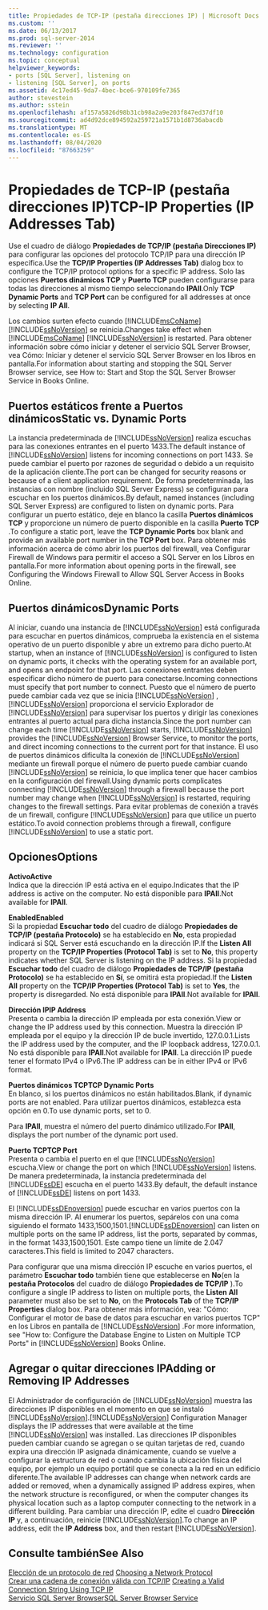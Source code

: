 ```yaml
---
title: Propiedades de TCP-IP (pestaña direcciones IP) | Microsoft Docs
ms.custom: ''
ms.date: 06/13/2017
ms.prod: sql-server-2014
ms.reviewer: ''
ms.technology: configuration
ms.topic: conceptual
helpviewer_keywords:
- ports [SQL Server], listening on
- listening [SQL Server], on ports
ms.assetid: 4c17ed45-9da7-4bec-bce6-970109fe7365
author: stevestein
ms.author: sstein
ms.openlocfilehash: af157a5826d98b31cb98a2a9e203f847ed37df10
ms.sourcegitcommit: ad4d92dce894592a259721a1571b1d8736abacdb
ms.translationtype: MT
ms.contentlocale: es-ES
ms.lasthandoff: 08/04/2020
ms.locfileid: "87663259"
---
```

# <a name="tcp-ip-properties-ip-addresses-tab"></a><span data-ttu-id="d64ef-102">Propiedades de TCP-IP (pestaña direcciones IP)</span><span class="sxs-lookup"><span data-stu-id="d64ef-102">TCP-IP Properties (IP Addresses Tab)</span></span>
  <span data-ttu-id="d64ef-103">Use el cuadro de diálogo **Propiedades de TCP/IP (pestaña Direcciones IP)** para configurar las opciones del protocolo TCP/IP para una dirección IP específica.</span><span class="sxs-lookup"><span data-stu-id="d64ef-103">Use the **TCP/IP Properties (IP Addresses Tab)** dialog box to configure the TCP/IP protocol options for a specific IP address.</span></span> <span data-ttu-id="d64ef-104">Solo las opciones **Puertos dinámicos TCP** y **Puerto TCP** pueden configurarse para todas las direcciones al mismo tiempo seleccionando **IPAll**.</span><span class="sxs-lookup"><span data-stu-id="d64ef-104">Only **TCP Dynamic Ports** and **TCP Port** can be configured for all addresses at once by selecting **IP All**.</span></span>  
  
 <span data-ttu-id="d64ef-105">Los cambios surten efecto cuando [!INCLUDE[msCoName](../../includes/msconame-md.md)] [!INCLUDE[ssNoVersion](../../includes/ssnoversion-md.md)] se reinicia.</span><span class="sxs-lookup"><span data-stu-id="d64ef-105">Changes take effect when [!INCLUDE[msCoName](../../includes/msconame-md.md)] [!INCLUDE[ssNoVersion](../../includes/ssnoversion-md.md)] is restarted.</span></span> <span data-ttu-id="d64ef-106">Para obtener información sobre cómo iniciar y detener el servicio SQL Server Browser, vea Cómo: Iniciar y detener el servicio SQL Server Browser en los libros en pantalla.</span><span class="sxs-lookup"><span data-stu-id="d64ef-106">For information about starting and stopping the SQL Server Browser service, see How to: Start and Stop the SQL Server Browser Service in Books Online.</span></span>  
  
## <a name="static-vs-dynamic-ports"></a><span data-ttu-id="d64ef-107">Puertos estáticos frente a Puertos dinámicos</span><span class="sxs-lookup"><span data-stu-id="d64ef-107">Static vs. Dynamic Ports</span></span>  
 <span data-ttu-id="d64ef-108">La instancia predeterminada de [!INCLUDE[ssNoVersion](../../includes/ssnoversion-md.md)] realiza escuchas para las conexiones entrantes en el puerto 1433.</span><span class="sxs-lookup"><span data-stu-id="d64ef-108">The default instance of [!INCLUDE[ssNoVersion](../../includes/ssnoversion-md.md)] listens for incoming connections on port 1433.</span></span> <span data-ttu-id="d64ef-109">Se puede cambiar el puerto por razones de seguridad o debido a un requisito de la aplicación cliente.</span><span class="sxs-lookup"><span data-stu-id="d64ef-109">The port can be changed for security reasons or because of a client application requirement.</span></span> <span data-ttu-id="d64ef-110">De forma predeterminada, las instancias con nombre (incluido SQL Server Express) se configuran para escuchar en los puertos dinámicos.</span><span class="sxs-lookup"><span data-stu-id="d64ef-110">By default, named instances (including SQL Server Express) are configured to listen on dynamic ports.</span></span> <span data-ttu-id="d64ef-111">Para configurar un puerto estático, deje en blanco la casilla **Puertos dinámicos TCP** y proporcione un número de puerto disponible en la casilla **Puerto TCP** .</span><span class="sxs-lookup"><span data-stu-id="d64ef-111">To configure a static port, leave the **TCP Dynamic Ports** box blank and provide an available port number in the **TCP Port** box.</span></span> <span data-ttu-id="d64ef-112">Para obtener más información acerca de cómo abrir los puertos del firewall, vea Configurar Firewall de Windows para permitir el acceso a SQL Server en los Libros en pantalla.</span><span class="sxs-lookup"><span data-stu-id="d64ef-112">For more information about opening ports in the firewall, see Configuring the Windows Firewall to Allow SQL Server Access in Books Online.</span></span>  
  
## <a name="dynamic-ports"></a><span data-ttu-id="d64ef-113">Puertos dinámicos</span><span class="sxs-lookup"><span data-stu-id="d64ef-113">Dynamic Ports</span></span>  
 <span data-ttu-id="d64ef-114">Al iniciar, cuando una instancia de [!INCLUDE[ssNoVersion](../../includes/ssnoversion-md.md)] está configurada para escuchar en puertos dinámicos, comprueba la existencia en el sistema operativo de un puerto disponible y abre un extremo para dicho puerto.</span><span class="sxs-lookup"><span data-stu-id="d64ef-114">At startup, when an instance of [!INCLUDE[ssNoVersion](../../includes/ssnoversion-md.md)] is configured to listen on dynamic ports, it checks with the operating system for an available port, and opens an endpoint for that port.</span></span> <span data-ttu-id="d64ef-115">Las conexiones entrantes deben especificar dicho número de puerto para conectarse.</span><span class="sxs-lookup"><span data-stu-id="d64ef-115">Incoming connections must specify that port number to connect.</span></span> <span data-ttu-id="d64ef-116">Puesto que el número de puerto puede cambiar cada vez que se inicia [!INCLUDE[ssNoVersion](../../includes/ssnoversion-md.md)] , [!INCLUDE[ssNoVersion](../../includes/ssnoversion-md.md)] proporciona el servicio Explorador de [!INCLUDE[ssNoVersion](../../includes/ssnoversion-md.md)] para supervisar los puertos y dirigir las conexiones entrantes al puerto actual para dicha instancia.</span><span class="sxs-lookup"><span data-stu-id="d64ef-116">Since the port number can change each time [!INCLUDE[ssNoVersion](../../includes/ssnoversion-md.md)] starts, [!INCLUDE[ssNoVersion](../../includes/ssnoversion-md.md)] provides the [!INCLUDE[ssNoVersion](../../includes/ssnoversion-md.md)] Browser Service, to monitor the ports, and direct incoming connections to the current port for that instance.</span></span> <span data-ttu-id="d64ef-117">El uso de puertos dinámicos dificulta la conexión de [!INCLUDE[ssNoVersion](../../includes/ssnoversion-md.md)] mediante un firewall porque el número de puerto puede cambiar cuando [!INCLUDE[ssNoVersion](../../includes/ssnoversion-md.md)] se reinicia, lo que implica tener que hacer cambios en la configuración del firewall.</span><span class="sxs-lookup"><span data-stu-id="d64ef-117">Using dynamic ports complicates connecting [!INCLUDE[ssNoVersion](../../includes/ssnoversion-md.md)] through a firewall because the port number may change when [!INCLUDE[ssNoVersion](../../includes/ssnoversion-md.md)] is restarted, requiring changes to the firewall settings.</span></span> <span data-ttu-id="d64ef-118">Para evitar problemas de conexión a través de un firewall, configure [!INCLUDE[ssNoVersion](../../includes/ssnoversion-md.md)] para que utilice un puerto estático.</span><span class="sxs-lookup"><span data-stu-id="d64ef-118">To avoid connection problems through a firewall, configure [!INCLUDE[ssNoVersion](../../includes/ssnoversion-md.md)] to use a static port.</span></span>  
  
## <a name="options"></a><span data-ttu-id="d64ef-119">Opciones</span><span class="sxs-lookup"><span data-stu-id="d64ef-119">Options</span></span>  
 <span data-ttu-id="d64ef-120">**Activo**</span><span class="sxs-lookup"><span data-stu-id="d64ef-120">**Active**</span></span>  
 <span data-ttu-id="d64ef-121">Indica que la dirección IP está activa en el equipo.</span><span class="sxs-lookup"><span data-stu-id="d64ef-121">Indicates that the IP address is active on the computer.</span></span> <span data-ttu-id="d64ef-122">No está disponible para **IPAll**.</span><span class="sxs-lookup"><span data-stu-id="d64ef-122">Not available for **IPAll**.</span></span>  
  
 <span data-ttu-id="d64ef-123">**Enabled**</span><span class="sxs-lookup"><span data-stu-id="d64ef-123">**Enabled**</span></span>  
 <span data-ttu-id="d64ef-124">Si la propiedad **Escuchar todo** del cuadro de diálogo **Propiedades de TCP/IP (pestaña Protocolo)** se ha establecido en **No**, esta propiedad indicará si SQL Server está escuchando en la dirección IP.</span><span class="sxs-lookup"><span data-stu-id="d64ef-124">If the **Listen All** property on the **TCP/IP Properties (Protocol Tab)** is set to **No**, this property indicates whether SQL Server is listening on the IP address.</span></span> <span data-ttu-id="d64ef-125">Si la propiedad **Escuchar todo** del cuadro de diálogo **Propiedades de TCP/IP (pestaña Protocolo)** se ha establecido en **Sí**, se omitirá esta propiedad.</span><span class="sxs-lookup"><span data-stu-id="d64ef-125">If the **Listen All** property on the **TCP/IP Properties (Protocol Tab)** is set to **Yes**, the property is disregarded.</span></span> <span data-ttu-id="d64ef-126">No está disponible para **IPAll**.</span><span class="sxs-lookup"><span data-stu-id="d64ef-126">Not available for **IPAll**.</span></span>  
  
 <span data-ttu-id="d64ef-127">**Dirección IP**</span><span class="sxs-lookup"><span data-stu-id="d64ef-127">**IP Address**</span></span>  
 <span data-ttu-id="d64ef-128">Presenta o cambia la dirección IP empleada por esta conexión.</span><span class="sxs-lookup"><span data-stu-id="d64ef-128">View or change the IP address used by this connection.</span></span> <span data-ttu-id="d64ef-129">Muestra la dirección IP empleada por el equipo y la dirección IP de bucle invertido, 127.0.0.1.</span><span class="sxs-lookup"><span data-stu-id="d64ef-129">Lists the IP address used by the computer, and the IP loopback address, 127.0.0.1.</span></span> <span data-ttu-id="d64ef-130">No está disponible para **IPAll**.</span><span class="sxs-lookup"><span data-stu-id="d64ef-130">Not available for **IPAll**.</span></span> <span data-ttu-id="d64ef-131">La dirección IP puede tener el formato IPv4 o IPv6.</span><span class="sxs-lookup"><span data-stu-id="d64ef-131">The IP address can be in either IPv4 or IPv6 format.</span></span>  
  
 <span data-ttu-id="d64ef-132">**Puertos dinámicos TCP**</span><span class="sxs-lookup"><span data-stu-id="d64ef-132">**TCP Dynamic Ports**</span></span>  
 <span data-ttu-id="d64ef-133">En blanco, si los puertos dinámicos no están habilitados.</span><span class="sxs-lookup"><span data-stu-id="d64ef-133">Blank, if dynamic ports are not enabled.</span></span> <span data-ttu-id="d64ef-134">Para utilizar puertos dinámicos, establezca esta opción en 0.</span><span class="sxs-lookup"><span data-stu-id="d64ef-134">To use dynamic ports, set to 0.</span></span>  
  
 <span data-ttu-id="d64ef-135">Para **IPAll**, muestra el número del puerto dinámico utilizado.</span><span class="sxs-lookup"><span data-stu-id="d64ef-135">For **IPAll**, displays the port number of the dynamic port used.</span></span>  
  
 <span data-ttu-id="d64ef-136">**Puerto TCP**</span><span class="sxs-lookup"><span data-stu-id="d64ef-136">**TCP Port**</span></span>  
 <span data-ttu-id="d64ef-137">Presenta o cambia el puerto en el que [!INCLUDE[ssNoVersion](../../includes/ssnoversion-md.md)] escucha.</span><span class="sxs-lookup"><span data-stu-id="d64ef-137">View or change the port on which [!INCLUDE[ssNoVersion](../../includes/ssnoversion-md.md)] listens.</span></span> <span data-ttu-id="d64ef-138">De manera predeterminada, la instancia predeterminada del [!INCLUDE[ssDE](../../includes/ssde-md.md)] escucha en el puerto 1433.</span><span class="sxs-lookup"><span data-stu-id="d64ef-138">By default, the default instance of [!INCLUDE[ssDE](../../includes/ssde-md.md)] listens on port 1433.</span></span>  
  
 <span data-ttu-id="d64ef-139">El [!INCLUDE[ssDEnoversion](../../includes/ssdenoversion-md.md)] puede escuchar en varios puertos con la misma dirección IP. Al enumerar los puertos, sepárelos con una coma siguiendo el formato 1433,1500,1501.</span><span class="sxs-lookup"><span data-stu-id="d64ef-139">[!INCLUDE[ssDEnoversion](../../includes/ssdenoversion-md.md)] can listen on multiple ports on the same IP address, list the ports, separated by commas, in the format 1433,1500,1501.</span></span> <span data-ttu-id="d64ef-140">Este campo tiene un límite de 2.047 caracteres.</span><span class="sxs-lookup"><span data-stu-id="d64ef-140">This field is limited to 2047 characters.</span></span>  
  
 <span data-ttu-id="d64ef-141">Para configurar que una misma dirección IP escuche en varios puertos, el parámetro **Escuchar todo** también tiene que establecerse en **No**(en la **pestaña Protocolos** del cuadro de diálogo **Propiedades de TCP/IP** ).</span><span class="sxs-lookup"><span data-stu-id="d64ef-141">To configure a single IP address to listen on multiple ports, the **Listen All** parameter must also be set to **No**, on the **Protocols Tab** of the **TCP/IP Properties** dialog box.</span></span> <span data-ttu-id="d64ef-142">Para obtener más información, vea: "Cómo: Configurar el motor de base de datos para escuchar en varios puertos TCP" en los Libros en pantalla de [!INCLUDE[ssNoVersion](../../includes/ssnoversion-md.md)] .</span><span class="sxs-lookup"><span data-stu-id="d64ef-142">For more information, see "How to: Configure the Database Engine to Listen on Multiple TCP Ports" in [!INCLUDE[ssNoVersion](../../includes/ssnoversion-md.md)] Books Online.</span></span>  
  
## <a name="adding-or-removing-ip-addresses"></a><span data-ttu-id="d64ef-143">Agregar o quitar direcciones IP</span><span class="sxs-lookup"><span data-stu-id="d64ef-143">Adding or Removing IP Addresses</span></span>  
 <span data-ttu-id="d64ef-144">El Administrador de configuración de [!INCLUDE[ssNoVersion](../../includes/ssnoversion-md.md)] muestra las direcciones IP disponibles en el momento en que se instaló [!INCLUDE[ssNoVersion](../../includes/ssnoversion-md.md)].</span><span class="sxs-lookup"><span data-stu-id="d64ef-144">[!INCLUDE[ssNoVersion](../../includes/ssnoversion-md.md)] Configuration Manager displays the IP addresses that were available at the time [!INCLUDE[ssNoVersion](../../includes/ssnoversion-md.md)] was installed.</span></span> <span data-ttu-id="d64ef-145">Las direcciones IP disponibles pueden cambiar cuando se agregan o se quitan tarjetas de red, cuando expira una dirección IP asignada dinámicamente, cuando se vuelve a configurar la estructura de red o cuando cambia la ubicación física del equipo, por ejemplo un equipo portátil que se conecta a la red en un edificio diferente.</span><span class="sxs-lookup"><span data-stu-id="d64ef-145">The available IP addresses can change when network cards are added or removed, when a dynamically assigned IP address expires, when the network structure is reconfigured, or when the computer changes its physical location such as a laptop computer connecting to the network in a different building.</span></span> <span data-ttu-id="d64ef-146">Para cambiar una dirección IP, edite el cuadro **Dirección IP** y, a continuación, reinicie [!INCLUDE[ssNoVersion](../../includes/ssnoversion-md.md)].</span><span class="sxs-lookup"><span data-stu-id="d64ef-146">To change an IP address, edit the **IP Address** box, and then restart [!INCLUDE[ssNoVersion](../../includes/ssnoversion-md.md)].</span></span>  
  
## <a name="see-also"></a><span data-ttu-id="d64ef-147">Consulte también</span><span class="sxs-lookup"><span data-stu-id="d64ef-147">See Also</span></span>  
 <span data-ttu-id="d64ef-148">[Elección de un protocolo de red](../../../2014/tools/configuration-manager/choosing-a-network-protocol.md) </span><span class="sxs-lookup"><span data-stu-id="d64ef-148">[Choosing a Network Protocol](../../../2014/tools/configuration-manager/choosing-a-network-protocol.md) </span></span>  
 <span data-ttu-id="d64ef-149">[Crear una cadena de conexión válida con TCP/IP](../../../2014/tools/configuration-manager/creating-a-valid-connection-string-using-tcp-ip.md) </span><span class="sxs-lookup"><span data-stu-id="d64ef-149">[Creating a Valid Connection String Using TCP IP](../../../2014/tools/configuration-manager/creating-a-valid-connection-string-using-tcp-ip.md) </span></span>  
 [<span data-ttu-id="d64ef-150">Servicio SQL Server Browser</span><span class="sxs-lookup"><span data-stu-id="d64ef-150">SQL Server Browser Service</span></span>](../../../2014/tools/configuration-manager/sql-server-browser-service.md)  
  
  
